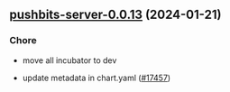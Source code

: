 

## [pushbits-server-0.0.13](https://github.com/truecharts/charts/compare/pushbits-server-0.0.12...pushbits-server-0.0.13) (2024-01-21)

### Chore



- move all incubator to dev

- update metadata in chart.yaml ([#17457](https://github.com/truecharts/charts/issues/17457))
